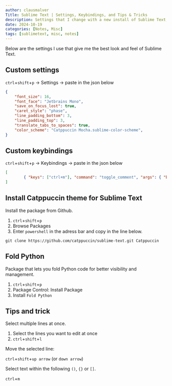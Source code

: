 ```yaml
---
author: clausmalver
Title: Sublime Text | Settings, Keybindings, and Tips & Tricks
description: Settings that I change with a new install of Sublime Text, along with some additional tips and tricks to enhance it a bit.
date: 2024-10-19
categories: [Notes, Misc]
tags: [sublimetext, misc, notes]
---
```

Below are the settings I use that give me the best look and feel of Sublime Text.

## Custom settings

`ctrl`+`shift`+`p` -> Settings -> paste in the json below
```json
{
	"font_size": 16,
	"font_face": "Jetbrains Mono",
	"save_on_focus_lost": true,
	"caret_style": "phase",
	"line_padding_bottom": 3,
	"line_padding_top": 3,
    "translate_tabs_to_spaces": true,
	"color_scheme": "Catppuccin Mocha.sublime-color-scheme",
}
```
## Custom keybindings

`ctrl`+`shift`+`p` -> Keybindings -> paste in the json below
```json
[
		{ "keys": ["ctrl+m"], "command": "toggle_comment", "args": { "block": false } },
]

```
## Install Catppuccin theme for Sublime Text

Install the package from Github.

1. `ctrl`+`shift`+`p` 
2. Browse Packages 
3. Enter `powershell` in the adress bar and copy in the line below.
```
git clone https://github.com/catppuccin/sublime-text.git Catppuccin
```

## Fold Python
Package that lets you fold Python code for better visibility and management.

1. `ctrl`+`shift`+`p`
2. Package Control: Install Package
3. Install `Fold Python`

## Tips and trick

Select multiple lines at once.
1. Select the lines you want to edit at once
2. `ctrl`+`shift`+`l`

Move the selected line:

`ctrl`+`shift`+`up arrow` (or `down arrow`)

Select text within the following `()`, `{}` or `[]`.

`ctrl`+`m`